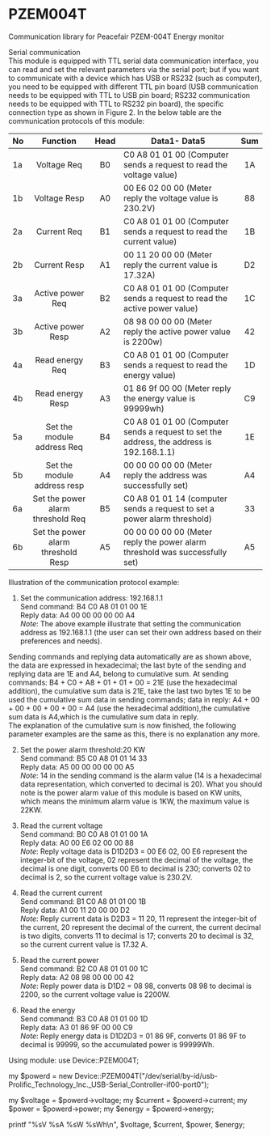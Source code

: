# PZEM004T
Communication library for Peacefair PZEM-004T Energy monitor 

Serial communication    
This module is equipped with TTL serial data communication interface, you can read and set the relevant parameters via the serial port; but if you want to communicate with a device which has USB or RS232 (such as computer), you need to be equipped with different TTL pin board (USB communication needs to be equipped with TTL to USB pin board; RS232 communication needs to be equipped with TTL to RS232 pin board), the specific connection type as shown in Figure 2. In the below table are the communication protocols of this module: 

| No  | Function| Head  |Data1- Data5|Sum|
| ----|:---------:|:----:|----------|:---:|
|1a|Voltage Req|B0|C0 A8 01 01 00 (Computer sends a request to read the voltage value)|1A|
|1b|Voltage Resp|A0|00 E6 02 00 00 (Meter reply the voltage value is 230.2V)|88|
|2a|Current Req|B1|C0 A8 01 01 00 (Computer sends a request to read the current value)|1B|
|2b|Current Resp|A1|00 11 20 00 00 (Meter reply the current value is 17.32A)|D2|
|3a|Active power Req|B2|C0 A8 01 01 00 (Computer sends a request to read the active power value)|1C|
|3b|Active power Resp|A2|08 98 00 00 00 (Meter reply the active power value is 2200w)|42|
|4a|Read energy Req|B3|C0 A8 01 01 00 (Computer sends a request to read the energy value)|1D|
|4b|Read energy Resp|A3|01 86 9f 00 00 (Meter reply the energy value is 99999wh)|C9|
|5a|Set the module address Req|B4|C0 A8 01 01 00 (Computer sends a request to set the address, the address is 192.168.1.1)|1E|
|5b|Set the module address resp|A4|00 00 00 00 00 (Meter reply the address was successfully set)|A4|
|6a|Set the power alarm threshold Req|B5|C0 A8 01 01 14 (computer sends a request to set a power alarm threshold)|33|
|6b|Set the power alarm threshold Resp|A5|00 00 00 00 00 (Meter reply the power alarm threshold  was successfully set)|A5|


Illustration of the communication protocol example: 

1. Set the communication address: 192.168.1.1   
Send command: B4 C0 A8 01 01 00 1E    
Reply data: A4 00 00 00 00 00 A4    
*Note*: The above example illustrate that setting the communication address as 192.168.1.1 (the user can set their own address based on their preferences and needs).    

Sending commands and replying data automatically are as shown above, the data are expressed in hexadecimal; the last byte of the sending and replying data are 1E and A4, belong to cumulative sum. At sending commands: B4 + C0 + A8 + 01 + 01 + 00 = 21E (use the hexadecimal addition), the cumulative sum data is 21E, take the last two bytes 1E to be used the cumulative sum data in sending commands; data in reply: A4 + 00 + 00 + 00 + 00 + 00 = A4 (use the hexadecimal addition),the cumulative sum data is A4,which is the cumulative sum data in reply.    
The explanation of the cumulative sum is now finished, the following parameter examples are the same as this, there is no explanation any more.

2. Set the power alarm threshold:20 KW    
Send command: B5 C0 A8 01 01 14 33    
Reply data: A5 00 00 00 00 00 A5    
*Note*: 14 in the sending command is the alarm value (14 is a hexadecimal data representation, which converted to decimal is 20). What you should note is the power alarm value of this module is based on KW units, which means the minimum alarm value is 1KW, the maximum value is 22KW.    

3. Read the current voltage    
Send command: B0 C0 A8 01 01 00 1A    
Reply data: A0 00 E6 02 00 00 88    
*Note*: Reply voltage data is D1D2D3 = 00 E6 02, 00 E6 represent the integer-bit of the voltage, 02 represent the decimal of the voltage, the decimal is one digit, converts 00 E6 to decimal is 230; converts 02 to decimal is 2, so the current voltage value is 230.2V.    

4. Read the current current    
Send command: B1 C0 A8 01 01 00 1B    
Reply data: A1 00 11 20 00 00 D2    
*Note*: Reply current data is D2D3 = 11 20, 11 represent the integer-bit of the current, 20 represent the decimal of the current, the current decimal is two digits, converts 11 to decimal is 17; converts 20 to decimal is 32, so the current current value is 17.32 A.    

5. Read the current power    
Send command: B2 C0 A8 01 01 00 1C     
Reply data: A2 08 98 00 00 00 42    
*Note*: Reply power data is D1D2 = 08 98, converts 08 98 to decimal is 2200, so the current voltage value is 2200W.    

6. Read the energy    
Send command: B3 C0 A8 01 01 00 1D     
Reply data: A3 01 86 9F 00 00 C9     
*Note*: Reply energy data is D1D2D3 = 01 86 9F, converts 01 86 9F to decimal is 99999, so the accumulated power is 99999Wh.   

Using module:
use Device::PZEM004T;

my $powerd = new Device::PZEM004T("/dev/serial/by-id/usb-Prolific_Technology_Inc._USB-Serial_Controller-if00-port0");

my $voltage = $powerd->voltage;
my $current = $powerd->current;
my $power = $powerd->power;
my $energy = $powerd->energy;

printf "%sV %sA %sW %sWh\n", $voltage, $current, $power, $energy;

